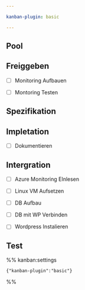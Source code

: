 ```yaml
---

kanban-plugin: basic

---
```


## Pool



## Freiggeben

- [ ] Monitoring Aufbauen
- [ ] Montoring Testen


## Spezifikation



## Impletation

- [ ] Dokumentieren


## Intergration

- [ ] Azure Monitoring EInlesen
- [ ] Linux VM Aufsetzen
- [ ] DB Aufbau
- [ ] DB mit WP Verbinden
- [ ] Wordpress Instalieren


## Test





%% kanban:settings
```
{"kanban-plugin":"basic"}
```
%%